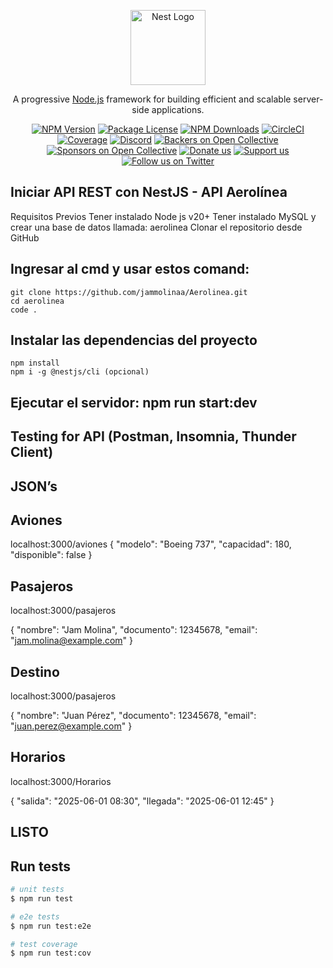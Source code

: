<p align="center">
  <a href="http://nestjs.com/" target="blank"><img src="https://nestjs.com/img/logo-small.svg" width="120" alt="Nest Logo" /></a>
</p>

[circleci-image]: https://img.shields.io/circleci/build/github/nestjs/nest/master?token=abc123def456
[circleci-url]: https://circleci.com/gh/nestjs/nest

  <p align="center">A progressive <a href="http://nodejs.org" target="_blank">Node.js</a> framework for building efficient and scalable server-side applications.</p>
    <p align="center">
<a href="https://www.npmjs.com/~nestjscore" target="_blank"><img src="https://img.shields.io/npm/v/@nestjs/core.svg" alt="NPM Version" /></a>
<a href="https://www.npmjs.com/~nestjscore" target="_blank"><img src="https://img.shields.io/npm/l/@nestjs/core.svg" alt="Package License" /></a>
<a href="https://www.npmjs.com/~nestjscore" target="_blank"><img src="https://img.shields.io/npm/dm/@nestjs/common.svg" alt="NPM Downloads" /></a>
<a href="https://circleci.com/gh/nestjs/nest" target="_blank"><img src="https://img.shields.io/circleci/build/github/nestjs/nest/master" alt="CircleCI" /></a>
<a href="https://coveralls.io/github/nestjs/nest?branch=master" target="_blank"><img src="https://coveralls.io/repos/github/nestjs/nest/badge.svg?branch=master#9" alt="Coverage" /></a>
<a href="https://discord.gg/G7Qnnhy" target="_blank"><img src="https://img.shields.io/badge/discord-online-brightgreen.svg" alt="Discord"/></a>
<a href="https://opencollective.com/nest#backer" target="_blank"><img src="https://opencollective.com/nest/backers/badge.svg" alt="Backers on Open Collective" /></a>
<a href="https://opencollective.com/nest#sponsor" target="_blank"><img src="https://opencollective.com/nest/sponsors/badge.svg" alt="Sponsors on Open Collective" /></a>
  <a href="https://paypal.me/kamilmysliwiec" target="_blank"><img src="https://img.shields.io/badge/Donate-PayPal-ff3f59.svg" alt="Donate us"/></a>
    <a href="https://opencollective.com/nest#sponsor"  target="_blank"><img src="https://img.shields.io/badge/Support%20us-Open%20Collective-41B883.svg" alt="Support us"></a>
  <a href="https://twitter.com/nestframework" target="_blank"><img src="https://img.shields.io/twitter/follow/nestframework.svg?style=social&label=Follow" alt="Follow us on Twitter"></a>
</p>
 
## Iniciar API REST con NestJS - API Aerolínea

Requisitos Previos
Tener instalado Node js v20+
Tener instalado MySQL y crear una base de datos llamada: aerolinea
Clonar el repositorio desde GitHub

## Ingresar al cmd y usar estos comand:
```
git clone https://github.com/jammolinaa/Aerolinea.git
cd aerolinea
code .
```

## Instalar las dependencias del proyecto
```
npm install
npm i -g @nestjs/cli (opcional)
```

## Ejecutar el servidor: npm run start:dev

## Testing for API (Postman, Insomnia, Thunder Client)
## JSON’s

## Aviones
localhost:3000/aviones
{
    "modelo": "Boeing 737",
    "capacidad": 180,
    "disponible": false
}


## Pasajeros
localhost:3000/pasajeros

{ 
  "nombre": "Jam Molina",
  "documento": 12345678,
  "email": "jam.molina@example.com"
}

## Destino
localhost:3000/pasajeros

{
  "nombre": "Juan Pérez",
  "documento": 12345678,
  "email": "juan.perez@example.com"
}

## Horarios
localhost:3000/Horarios

{
  "salida": "2025-06-01 08:30",
  "llegada": "2025-06-01 12:45"
}

## LISTO










## Run tests

```bash
# unit tests
$ npm run test

# e2e tests
$ npm run test:e2e

# test coverage
$ npm run test:cov
```


